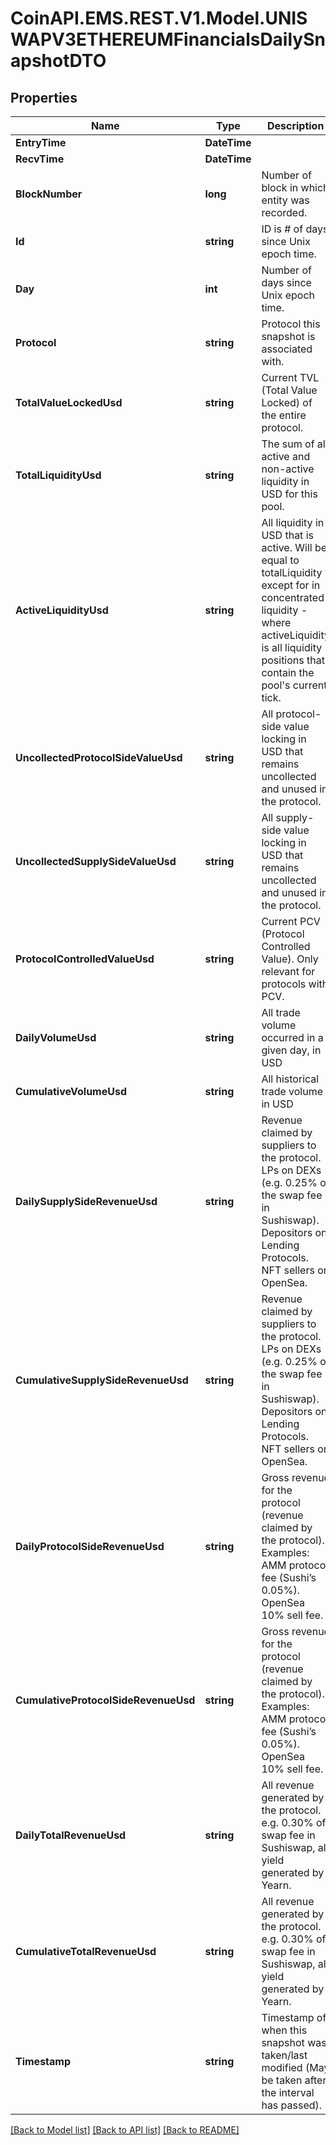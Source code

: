 
# CoinAPI.EMS.REST.V1.Model.UNISWAPV3ETHEREUMFinancialsDailySnapshotDTO

## Properties

Name | Type | Description | Notes
------------ | ------------- | ------------- | -------------
**EntryTime** | **DateTime** |  | [optional] 
**RecvTime** | **DateTime** |  | [optional] 
**BlockNumber** | **long** | Number of block in which entity was recorded. | [optional] 
**Id** | **string** | ID is # of days since Unix epoch time. | [optional] 
**Day** | **int** | Number of days since Unix epoch time. | [optional] 
**Protocol** | **string** | Protocol this snapshot is associated with. | [optional] 
**TotalValueLockedUsd** | **string** | Current TVL (Total Value Locked) of the entire protocol. | [optional] 
**TotalLiquidityUsd** | **string** | The sum of all active and non-active liquidity in USD for this pool. | [optional] 
**ActiveLiquidityUsd** | **string** | All liquidity in USD that is active. Will be equal to totalLiquidity except for in concentrated liquidity - where activeLiquidity is all liquidity positions that contain the pool&#39;s current tick. | [optional] 
**UncollectedProtocolSideValueUsd** | **string** | All protocol-side value locking in USD that remains uncollected and unused in the protocol. | [optional] 
**UncollectedSupplySideValueUsd** | **string** | All supply-side value locking in USD that remains uncollected and unused in the protocol. | [optional] 
**ProtocolControlledValueUsd** | **string** | Current PCV (Protocol Controlled Value). Only relevant for protocols with PCV. | [optional] 
**DailyVolumeUsd** | **string** | All trade volume occurred in a given day, in USD | [optional] 
**CumulativeVolumeUsd** | **string** | All historical trade volume in USD | [optional] 
**DailySupplySideRevenueUsd** | **string** | Revenue claimed by suppliers to the protocol. LPs on DEXs (e.g. 0.25% of the swap fee in Sushiswap). Depositors on Lending Protocols. NFT sellers on OpenSea. | [optional] 
**CumulativeSupplySideRevenueUsd** | **string** | Revenue claimed by suppliers to the protocol. LPs on DEXs (e.g. 0.25% of the swap fee in Sushiswap). Depositors on Lending Protocols. NFT sellers on OpenSea. | [optional] 
**DailyProtocolSideRevenueUsd** | **string** | Gross revenue for the protocol (revenue claimed by the protocol). Examples: AMM protocol fee (Sushi’s 0.05%). OpenSea 10% sell fee. | [optional] 
**CumulativeProtocolSideRevenueUsd** | **string** | Gross revenue for the protocol (revenue claimed by the protocol). Examples: AMM protocol fee (Sushi’s 0.05%). OpenSea 10% sell fee. | [optional] 
**DailyTotalRevenueUsd** | **string** | All revenue generated by the protocol. e.g. 0.30% of swap fee in Sushiswap, all yield generated by Yearn. | [optional] 
**CumulativeTotalRevenueUsd** | **string** | All revenue generated by the protocol. e.g. 0.30% of swap fee in Sushiswap, all yield generated by Yearn. | [optional] 
**Timestamp** | **string** | Timestamp of when this snapshot was taken/last modified (May be taken after the interval has passed). | [optional] 

[[Back to Model list]](../README.md#documentation-for-models)
[[Back to API list]](../README.md#documentation-for-api-endpoints)
[[Back to README]](../README.md)


